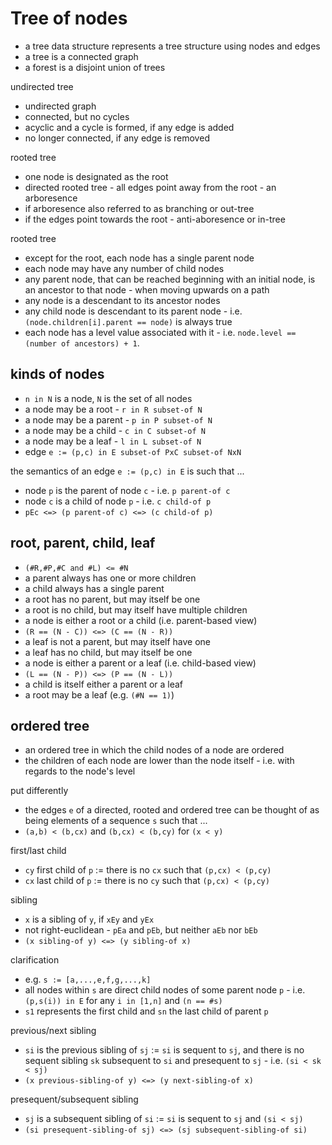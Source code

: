 
<!-- ======================================================================= -->
# Tree of nodes

* a tree data structure represents a tree structure using nodes and edges
* a tree is a connected graph
* a forest is a disjoint union of trees

undirected tree

* undirected graph
* connected, but no cycles
* acyclic and a cycle is formed, if any edge is added
* no longer connected, if any edge is removed

rooted tree

* one node is designated as the root
* directed rooted tree - all edges point away from the root - an arboresence
* if arboresence also referred to as branching or out-tree
* if the edges point towards the root - anti-aboresence or in-tree

rooted tree

* except for the root, each node has a single parent node
* each node may have any number of child nodes
* any parent node, that can be reached beginning with an initial node,
  is an ancestor to that node - when moving upwards on a path
* any node is a descendant to its ancestor nodes
* any child node is descendant to its parent node -
  i.e. `(node.children[i].parent == node)` is always true
* each node has a level value associated with it -
  i.e. `node.level == (number of ancestors) + 1`.

<!-- ======================================================================= -->
## kinds of nodes

* `n in N` is a node, `N` is the set of all nodes
* a node may be a root - `r in R subset-of N`
* a node may be a parent - `p in P subset-of N`
* a node may be a child - `c in C subset-of N`
* a node may be a leaf - `l in L subset-of N`
* edge `e := (p,c) in E subset-of PxC subset-of NxN`

the semantics of an edge `e := (p,c) in E` is such that ...

* node `p` is the parent of node `c` - i.e. `p parent-of c`
* node `c` is a child of node `p` - i.e. `c child-of p`
* `pEc <=> (p parent-of c) <=> (c child-of p)`

<!-- ======================================================================= -->
## root, parent, child, leaf

* `(#R,#P,#C and #L) <= #N`
* a parent always has one or more children
* a child always has a single parent
* a root has no parent, but may itself be one
* a root is no child, but may itself have multiple children
* a node is either a root or a child (i.e. parent-based view)
* `(R == (N - C)) <=> (C == (N - R))`
* a leaf is not a parent, but may itself have one
* a leaf has no child, but may itself be one
* a node is either a parent or a leaf (i.e. child-based view)
* `(L == (N - P)) <=> (P == (N - L))`
* a child is itself either a parent or a leaf
* a root may be a leaf (e.g. `(#N == 1)`)

<!-- ======================================================================= -->
## ordered tree

* an ordered tree in which the child nodes of a node are ordered
* the children of each node are lower than the node itself -
  i.e. with regards to the node's level

put differently

* the edges `e` of a directed, rooted and ordered tree can be thought of as
  being elements of a sequence `s` such that ...
* `(a,b) < (b,cx)` and `(b,cx) < (b,cy)` for `(x < y)`

first/last child

* `cy` first child of `p` := there is no `cx` such that `(p,cx) < (p,cy)`
* `cx` last child of `p` := there is no `cy` such that `(p,cx) < (p,cy)`

sibling

* `x` is a sibling of `y`, if `xEy` and `yEx`
* not right-euclidean - `pEa` and `pEb`, but neither `aEb` nor `bEb`
* `(x sibling-of y) <=> (y sibling-of x)`

clarification

* e.g. `s := [a,...,e,f,g,...,k]`
* all nodes within `s` are direct child nodes of some parent node `p` -
  i.e. `(p,s(i)) in E` for any `i in [1,n]` and `(n == #s)`
* `s1` represents the first child and `sn` the last child of parent `p`

previous/next sibling

* `si` is the previous sibling of `sj` := `si` is sequent to `sj`, and
  there is no sequent sibling `sk` subsequent to `si` and presequent to `sj` -
  i.e. `(si < sk < sj)`
* `(x previous-sibling-of y) <=> (y next-sibling-of x)`

presequent/subsequent sibling

* `sj` is a subsequent sibling of `si` := `si` is sequent to `sj` and `(si < sj)`
* `(si presequent-sibling-of sj) <=> (sj subsequent-sibling-of si)`
